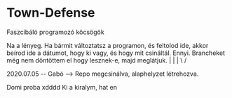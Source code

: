 # Town-Defense
Faszcibáló programozó köcsögök

Na a lényeg.
Ha bármit változtatsz a programon, és feltolod ide, akkor beírod ide a dátumot, hogy ki vagy, és hogy mit csináltál. Ennyi.
Brancheket még nem döntöttem el hogy lesznek-e, majd meglátjuk.
               |
               |
               |
              \ /

2020.07.05 -- Gabó --> Repo megcsinálva, alaphelyzet létrehozva.


Domi proba xdddd
Ki a kiralym, hat en